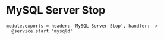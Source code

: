 
# MySQL Server Stop

    module.exports = header: 'MySQL Server Stop', handler: ->
      @service.start 'mysqld'
